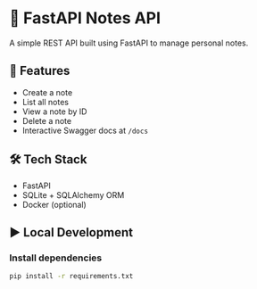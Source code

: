 # 📒 FastAPI Notes API

A simple REST API built using FastAPI to manage personal notes.

## 🚀 Features

- Create a note
- List all notes
- View a note by ID
- Delete a note
- Interactive Swagger docs at `/docs`

## 🛠 Tech Stack

- FastAPI
- SQLite + SQLAlchemy ORM
- Docker (optional)

## ▶️ Local Development

### Install dependencies

```bash
pip install -r requirements.txt
